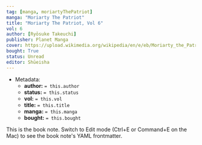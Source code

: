 ```yaml
---
tag: [manga, moriartyThePatriot]
manga: "Moriarty The Patriot"
title: "Moriarty The Patriot, Vol 6"
vol: 6
author: [Ryōsuke Takeuchi]
publisher: Planet Manga
cover: https://upload.wikimedia.org/wikipedia/en/e/eb/Moriarty_the_Patriot_volume_1_cover.jpg
bought: True
status: Unread
editor: Shūeisha
---
```



- Metadata:
	- **author:** `= this.author`
	- **status:** `= this.status`
	- **vol:** `= this.vol`
	- **title:** `= this.title`
	- **manga:** `= this.manga`
	- **bought:** `= this.bought`

This is the book note. Switch to Edit mode (Ctrl+E or Command+E on the Mac) to see the book note's YAML frontmatter.